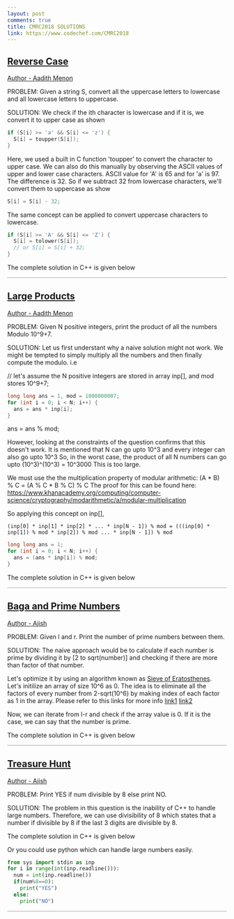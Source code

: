 ```yaml
---
layout: post
comments: true
title: CMRC2018 SOLUTIONS
link: https://www.codechef.com/CMRC2018
---
```


## [Reverse Case](https://www.codechef.com/problems/REVCASE)

[Author - Aadith Menon](https://github.com/adithm)

PROBLEM: Given a string S, convert all the uppercase letters to lowercase and all lowercase letters to uppercase.

SOLUTION:
We check if the ith character is lowercase and if it is, we convert it to upper case as shown

```C
if (S[i] >= 'a' && S[i] <= 'z') {
  S[i] = toupper(S[i]);
}
```

Here, we used a built in C function 'toupper' to convert the character to upper case. We can also do this
manually by observing the ASCII values of upper and lower case characters. 
ASCII value for 'A' is 65 and for 'a' is 97. The difference is 32. So if we subtract 32 from lowercase
characters, we'll convert them to uppercase as show

```C
S[i] = S[i] - 32;
```

The same concept can be applied to convert uppercase characters to lowercase.

```C
if (S[i] >= 'A' && S[i] <= 'Z') {
  S[i] = tolower(S[i]);
  // or S[i] = S[i] + 32;
}
```

The complete solution in C++ is given below

<script src="https://gist.github.com/ajish097/2e87276cf0db680e5fbdfaf393dbc515.js"></script>


<hr style="height:2px;border:none;color:#ccc;background-color:#ccc;" />

## [Large Products](https://www.codechef.com/problems/ANUPROD)

[Author - Aadith Menon](https://github.com/adithm)

PROBLEM: Given N positive integers, print the product of all the numbers Modulo 10^9+7.

SOLUTION: Let us first understant why a naive solution might not work. 
We might be tempted to simply multiply all the numbers and then finally compute the modulo. i.e

// let's assume the N positive integers are stored in array inp[], and mod stores 10^9+7;

```C
long long ans = 1, mod = 1000000007;
for (int i = 0; i < N; i++) {
  ans = ans * inp[i];
}
```

ans = ans % mod;

However, looking at the constraints of the question confirms that this doesn't work.
It is mentioned that N can go upto 10^3 and every integer can also go upto 10^3
So, in the worst case, the product of all N numbers can go upto (10^3)^(10^3) = 10^3000
This is too large. 

We must use the the multiplication property of modular arithmetic:
  (A * B) % C = (A % C * B % C) % C
The proof for this can be found here:
  https://www.khanacademy.org/computing/computer-science/cryptography/modarithmetic/a/modular-multiplication

So applying this concept on inp[],

```
(inp[0] * inp[1] * inp[2] * ... * inp[N - 1]) % mod = (((inp[0] * inp[1]) % mod * inp[2]) % mod ... * inp[N - 1]) % mod
```
```C
long long ans = 1;
for (int i = 0; i < N; i++) {
  ans = (ans * inp[i]) % mod;
}
```

The complete solution in C++ is given below

<script src="https://gist.github.com/ajish097/c0ee30b066d3f9d5762bed04e9cc8945.js"></script>

<hr style="height:2px;border:none;color:#ccc;background-color:#ccc;" />

## [Baga and Prime Numbers](https://www.codechef.com/CMRC2018/problems/BAGAPRIM)

[Author - Ajish](https://github.com/ajish097)

PROBLEM: Given l and r. Print the number of prime numbers between them.

SOLUTION: The naive approach would be to calculate if each number is prime by dividing it by [2 to sqrt(number)] and checking if there are more than factor of that number.

Let's optimize it by using an algorithm known as [Sieve of Eratosthenes](https://en.wikipedia.org/wiki/Sieve_of_Eratosthenes). 
Let's initilize an array of size 10^6 as 0. The idea is to eliminate all the factors of every number from 2-sqrt(10^6) by making index of each factor as 1 in the array. Please refer to this links for more info [link1](https://www.youtube.com/watch?v=eKp56OLhoQs) [link2](https://www.geeksforgeeks.org/sieve-of-eratosthenes/)

Now, we can iterate from l-r and check if the array value is 0. If it is the case, we can say that the number is prime.

The complete solution in C++ is given below

<script src="https://gist.github.com/ajish097/9ba830e9254e319b99878306d032f5f8.js"></script>

<hr style="height:2px;border:none;color:#ccc;background-color:#ccc;" />

## [Treasure Hunt](https://www.codechef.com/CMRC2018/problems/THC1)

[Author - Ajish](https://github.com/ajish097)

PROBLEM: Print YES if num divisible by 8 else print NO.

SOLUTION: The problem in this question is the inability of C++ to handle large numbers. Therefore, we can use divisibility of 8 which states that a number if divisible by 8 if the last 3 digits are divisible by 8.

The complete solution in C++ is given below

<script src="https://gist.github.com/ajish097/f93b2e0241245d0528a9d4ed459a4609.js"></script>

Or you could use python which can handle large numbers easily. 

```python
from sys import stdin as inp  
for i in range(int(inp.readline())):
  num = int(inp.readline())
  if(num%8==0):
    print("YES")
  else:
    print("NO")
```

<hr style="height:2px;border:none;color:#ccc;background-color:#ccc;" />

